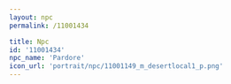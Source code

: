 ```yaml
---
layout: npc
permalink: /11001434

title: Npc
id: '11001434'
npc_name: 'Pardore'
icon_url: 'portrait/npc/11001149_m_desertlocal1_p.png'
---
```

